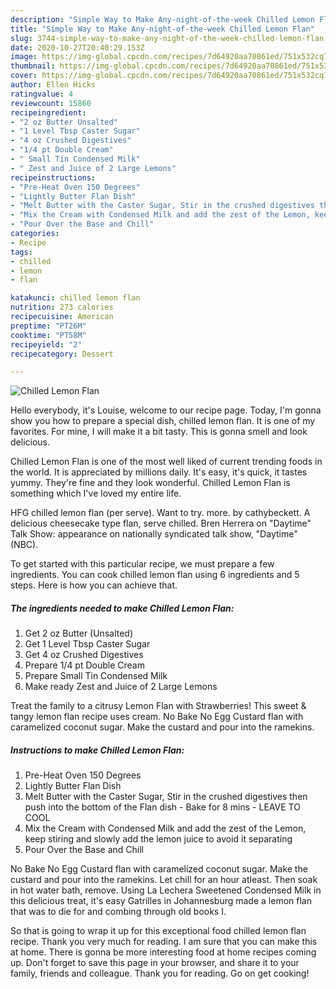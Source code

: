 ```yaml
---
description: "Simple Way to Make Any-night-of-the-week Chilled Lemon Flan"
title: "Simple Way to Make Any-night-of-the-week Chilled Lemon Flan"
slug: 3744-simple-way-to-make-any-night-of-the-week-chilled-lemon-flan
date: 2020-10-27T20:40:29.153Z
image: https://img-global.cpcdn.com/recipes/7d64920aa70861ed/751x532cq70/chilled-lemon-flan-recipe-main-photo.jpg
thumbnail: https://img-global.cpcdn.com/recipes/7d64920aa70861ed/751x532cq70/chilled-lemon-flan-recipe-main-photo.jpg
cover: https://img-global.cpcdn.com/recipes/7d64920aa70861ed/751x532cq70/chilled-lemon-flan-recipe-main-photo.jpg
author: Ellen Hicks
ratingvalue: 4
reviewcount: 15860
recipeingredient:
- "2 oz Butter Unsalted"
- "1 Level Tbsp Caster Sugar"
- "4 oz Crushed Digestives"
- "1/4 pt Double Cream"
- " Small Tin Condensed Milk"
- " Zest and Juice of 2 Large Lemons"
recipeinstructions:
- "Pre-Heat Oven 150 Degrees"
- "Lightly Butter Flan Dish"
- "Melt Butter with the Caster Sugar, Stir in the crushed digestives then push into the bottom of the Flan dish - Bake for 8 mins - LEAVE TO COOL"
- "Mix the Cream with Condensed Milk and add the zest of the Lemon, keep stiring and slowly add the lemon juice to avoid it separating"
- "Pour Over the Base and Chill"
categories:
- Recipe
tags:
- chilled
- lemon
- flan

katakunci: chilled lemon flan 
nutrition: 273 calories
recipecuisine: American
preptime: "PT26M"
cooktime: "PT58M"
recipeyield: "2"
recipecategory: Dessert

---
```



![Chilled Lemon Flan](https://img-global.cpcdn.com/recipes/7d64920aa70861ed/751x532cq70/chilled-lemon-flan-recipe-main-photo.jpg)

Hello everybody, it's Louise, welcome to our recipe page. Today, I'm gonna show you how to prepare a special dish, chilled lemon flan. It is one of my favorites. For mine, I will make it a bit tasty. This is gonna smell and look delicious.

Chilled Lemon Flan is one of the most well liked of current trending foods in the world. It is appreciated by millions daily. It's easy, it's quick, it tastes yummy. They're fine and they look wonderful. Chilled Lemon Flan is something which I've loved my entire life.

HFG chilled lemon flan (per serve). Want to try. more. by cathybeckett. A delicious cheesecake type flan, serve chilled. Bren Herrera on &#34;Daytime&#34; Talk Show: appearance on nationally syndicated talk show, &#34;Daytime&#34; (NBC).


To get started with this particular recipe, we must prepare a few ingredients. You can cook chilled lemon flan using 6 ingredients and 5 steps. Here is how you can achieve that.

<!--inarticleads1-->

##### The ingredients needed to make Chilled Lemon Flan:

1. Get 2 oz Butter (Unsalted)
1. Get 1 Level Tbsp Caster Sugar
1. Get 4 oz Crushed Digestives
1. Prepare 1/4 pt Double Cream
1. Prepare  Small Tin Condensed Milk
1. Make ready  Zest and Juice of 2 Large Lemons


Treat the family to a citrusy Lemon Flan with Strawberries! This sweet &amp; tangy lemon flan recipe uses cream. No Bake No Egg Custard flan with caramelized coconut sugar. Make the custard and pour into the ramekins. 

<!--inarticleads2-->

##### Instructions to make Chilled Lemon Flan:

1. Pre-Heat Oven 150 Degrees
1. Lightly Butter Flan Dish
1. Melt Butter with the Caster Sugar, Stir in the crushed digestives then push into the bottom of the Flan dish - Bake for 8 mins - LEAVE TO COOL
1. Mix the Cream with Condensed Milk and add the zest of the Lemon, keep stiring and slowly add the lemon juice to avoid it separating
1. Pour Over the Base and Chill


No Bake No Egg Custard flan with caramelized coconut sugar. Make the custard and pour into the ramekins. Let chill for an hour atleast. Then soak in hot water bath, remove. Using La Lechera Sweetened Condensed Milk in this delicious treat, it&#39;s easy Gatrilles in Johannesburg made a lemon flan that was to die for and combing through old books I. 

So that is going to wrap it up for this exceptional food chilled lemon flan recipe. Thank you very much for reading. I am sure that you can make this at home. There is gonna be more interesting food at home recipes coming up. Don't forget to save this page in your browser, and share it to your family, friends and colleague. Thank you for reading. Go on get cooking!
